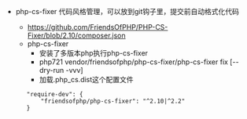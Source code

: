 * php-cs-fixer 代码风格管理，可以放到git钩子里，提交前自动格式化代码

    * https://github.com/FriendsOfPHP/PHP-CS-Fixer/blob/2.10/composer.json
    * php-cs-fixer
        * 安装了多版本php执行php-cs-fixer
        * php721 vendor/friendsofphp/php-cs-fixer/php-cs-fixer fix [--dry-run -vvv]
        * 加载.php_cs.dist这个配置文件
    
     ```
        "require-dev": {
            "friendsofphp/php-cs-fixer": "^2.10|^2.2"
        }
    ```   